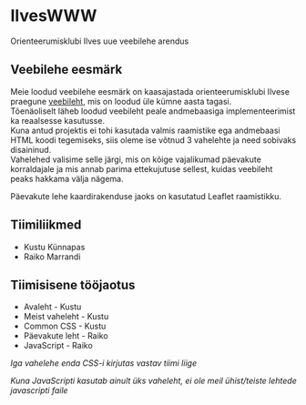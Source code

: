 # IlvesWWW
Orienteerumisklubi Ilves uue veebilehe arendus


## Veebilehe eesmärk
Meie loodud veebilehe eesmärk on kaasajastada orienteerumisklubi Ilvese praegune [veebileht](https://www.okilves.ee/), mis on loodud üle kümne aasta tagasi.  
Tõenäoliselt läheb loodud veebileht peale andmebaasiga implementeerimist ka reaalsesse kasutusse.  
Kuna antud projektis ei tohi kasutada valmis raamistike ega andmebaasi HTML koodi tegemiseks, siis oleme ise võtnud 3 vahelehte ja need sobivaks disaininud.  
Vahelehed valisime selle järgi, mis on kõige vajalikumad päevakute korraldajale ja mis annab parima ettekujutuse sellest, kuidas veebileht peaks hakkama välja nägema.  

Päevakute lehe kaardirakenduse jaoks on kasutatud Leaflet raamistikku. 


## Tiimiliikmed
* Kustu Künnapas
* Raiko Marrandi


## Tiimisisene tööjaotus
* Avaleht - Kustu 
* Meist vaheleht - Kustu
* Common CSS - Kustu
* Päevakute leht - Raiko
* JavaScript - Raiko

_Iga vahelehe enda CSS-i kirjutas vastav tiimi liige_

_Kuna JavaScripti kasutab ainult üks vaheleht, ei ole meil ühist/teiste lehtede javascripti faile_
